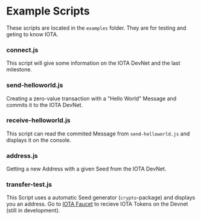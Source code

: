 # Example Scripts

These scripts are located in the `examples` folder. They are for testing and geting to know IOTA.

### connect.js
This script will give some information on the IOTA DevNet and the last milestone.
### send-helloworld.js
Creating a zero-value transaction with a "Hello World" Message and commits it to the IOTA DevNet.
### receive-helloworld.js
This script can read the commited Message from `send-helloworld.js` and displays it on the console.
### address.js
Getting a new Address with a given Seed from the IOTA DevNet.
### transfer-test.js
This Script uses a automatic Seed generator (`crypto`-package) and displays you an address. Go to [IOTA Faucet](https://faucet.devnet.iota.org/) to recieve IOTA Tokens on the Devnet (still in development).